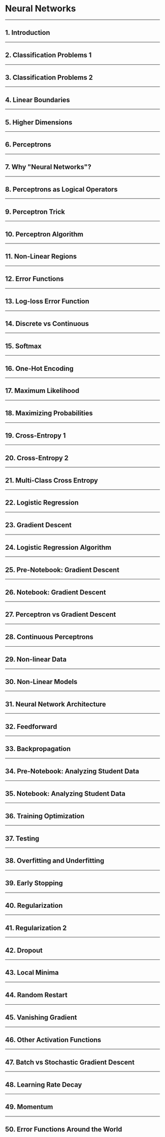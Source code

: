 # Neural Networks

---

## **1. Introduction**

---

## **2. Classification Problems 1**

---

## **3. Classification Problems 2**

---

## **4. Linear Boundaries**

---

## **5. Higher Dimensions**

---

## **6. Perceptrons**

---

## **7. Why "Neural Networks"?**

---

## **8. Perceptrons as Logical Operators**

---

## **9. Perceptron Trick**

---

## **10. Perceptron Algorithm**

---

## **11. Non-Linear Regions**

---

## **12. Error Functions**

---

## **13. Log-loss Error Function**

---

## **14. Discrete vs Continuous**

---

## **15. Softmax**

---

## **16. One-Hot Encoding**

---

## **17. Maximum Likelihood**

---

## **18. Maximizing Probabilities**

---

## **19. Cross-Entropy 1**

---

## **20. Cross-Entropy 2**

---

## **21. Multi-Class Cross Entropy**

---

## **22. Logistic Regression**

---

## **23. Gradient Descent**

---

## **24. Logistic Regression Algorithm**

---

## **25. Pre-Notebook: Gradient Descent**

---

## **26. Notebook: Gradient Descent**

---

## **27. Perceptron vs Gradient Descent**

---

## **28. Continuous Perceptrons**

---

## **29. Non-linear Data**

---

## **30. Non-Linear Models**

---

## **31. Neural Network Architecture**

---

## **32. Feedforward**

---

## **33. Backpropagation**

---

## **34. Pre-Notebook: Analyzing Student Data**

---

## **35. Notebook: Analyzing Student Data**

---

## **36. Training Optimization**

---

## **37. Testing**

---

## **38. Overfitting and Underfitting**

---

## **39. Early Stopping**

---

## **40. Regularization**

---

## **41. Regularization 2**

---

## **42. Dropout**

---

## **43. Local Minima**

---

## **44. Random Restart**

---

## **45. Vanishing Gradient**

---

## **46. Other Activation Functions**

---

## **47. Batch vs Stochastic Gradient Descent**

---

## **48. Learning Rate Decay**

---

## **49. Momentum**

---

## **50. Error Functions Around the World**
